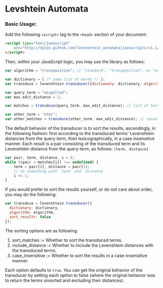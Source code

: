 # Levshtein Automata

### Basic Usage:

Add the following `<script>` tag to the `<head>` section of your document:

```html
<script type="text/javascript"
	src="http://dylon.github.com/levenshtein_automata/javascripts/v1.1/liblevenshtein.min.js">
</script>
```

Then, within your JavaScript logic, you may use the library as follows:

```javascript
var algorithm = "transposition"; // "standard", "transposition", or "merge_and_split"

var dictionary = [ /* some list of words */ ];
var transduce = levenshtein.transducer({dictionary: dictionary, algorithm: algorithm});

var query_term = "mispelled";
var max_edit_distance = 2;

var matches = transduce(query_term, max_edit_distance); // list of terms matching your query

var other_term = "oter";
var other_matches = transduce(other_term, max_edit_distance); // reuse the transducer
```

The default behavior of the transducer is to sort the results, ascendingly, in
the following fashion: first according to the transduced terms' Levenshtein
distances from the query term, then lexicographically, in a case insensitive
manner.  Each result is a pair consisting of the transduced term and its
Levenshtein distance from the query term, as follows: `[term, distance]`

```javascript
var pair, term, distance, i = 0;
while ((pair = matches[i]) !== undefined) {
	term = pair[0]; distance = pair[1];
	// do something with `term` and `distance`
	i += 1;
}
```

If you would prefer to sort the results yourself, or do not care about order,
you may do the following:

```javascript
var transduce = levenshtein.transducer({
  dictionary: dictionary,
  algorithm: algorithm,
  sort_results: false
});
```

The sorting options are as following:

1. sort_matches := Whether to sort the transduced terms.
2. include_distance := Whether to include the Levenshtein distances with the transduced terms.
3. case_insensitive := Whether to sort the results in a case-insensitive manner.

Each option defaults to `true`.  You can get the original behavior of the
transducer by setting each option to false (where the original behavior was to
return the terms unsorted and excluding their distances).

